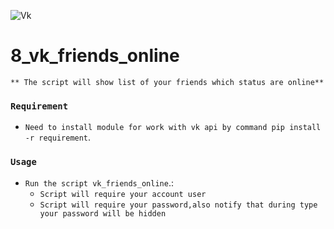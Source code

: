 ![Vk](https://cloud.githubusercontent.com/assets/22424468/21524009/1961083a-cd3d-11e6-964f-a8a03fe0255b.png)

# 8_vk_friends_online


    ** The script will show list of your friends which status are online**


### ```Requirement```


- `Need to install module for work with vk api by command pip install -r requirement`.

### `Usage`


- `Run the script vk_friends_online`.:
    - `Script will require your account user`
    - `Script will require your password,also notify that during type your password will be hidden`


